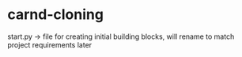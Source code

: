 # carnd-cloning
start.py -> file for creating initial building blocks, will rename to match project requirements later
